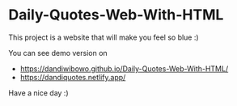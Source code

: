 # Daily-Quotes-Web-With-HTML
This project is a website that will make you feel so blue :)

You can see demo version on 
- https://dandiwibowo.github.io/Daily-Quotes-Web-With-HTML/
- https://dandiquotes.netlify.app/

Have a nice day :)
